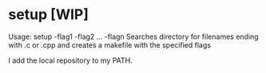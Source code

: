 # setup \[WIP\]
 Usage: setup -flag1 -flag2 ... -flagn
    Searches directory for filenames ending with .c or .cpp and creates a makefile with the specified flags
 
 I add the local repository to my PATH.
